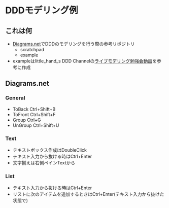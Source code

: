 # DDDモデリング例
## これは何
- [Diagrams.net](https://app.diagrams.net)でDDDのモデリングを行う際の参考リポジトリ
  - scratchpad
  - example
- exampleはlittle_hand_s DDD Channelの[ライブモデリング勉強会動画](https://www.youtube.com/watch?v=A2EU0paEVJ0)を参考に作成

## Diagrams.net
### General
- ToBack Ctrl+Shift+B
- ToFront Ctrl+Shift+F
- Group Ctrl+G
- UnGroup Ctrl+Shift+U

### Text
- テキストボックス作成はDoubleClick
- テキスト入力から抜ける時はCtrl+Enter
- 文字揃えは右側ペインTextから

### List
- テキスト入力から抜ける時はCtrl+Enter
- リストに次のアイテムを追加するときはCtrl+Enter(テキスト入力から抜けた状態で)
